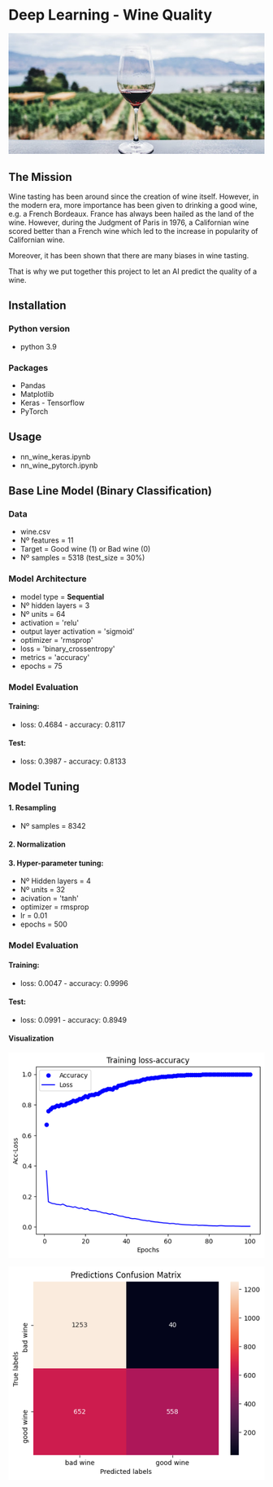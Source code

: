 # Deep Learning - Wine Quality

<img src="assets/wine.jpg" alt="wine" width="1024"/>

## The Mission

Wine tasting has been around since the creation of wine itself. However, in the modern era, more importance has been given to drinking a good wine, e.g. a French Bordeaux. France has always been hailed as the land of the wine. However, during the Judgment of Paris in 1976, a Californian wine scored better than a French wine which led to the increase in popularity of Californian wine.

Moreover, it has been shown that there are many biases in wine tasting.

That is why we put together this project to let an AI predict the quality of a wine.

## Installation

### Python version
* python 3.9
### Packages
* Pandas
* Matplotlib
* Keras - Tensorflow
* PyTorch

## Usage
* nn_wine_keras.ipynb
* nn_wine_pytorch.ipynb

## Base Line Model (Binary Classification)

### Data
* wine.csv
* Nº features = 11
* Target = Good wine (1) or Bad wine (0)
* Nº samples = 5318 (test_size = 30%)

### Model Architecture
* model type = **Sequential**
* Nº hidden layers = 3
* Nº units = 64
* activation = 'relu'
* output layer activation = 'sigmoid'
* optimizer = 'rmsprop'
* loss = 'binary_crossentropy'
* metrics = 'accuracy'
* epochs = 75

### Model Evaluation
#### Training:
* loss: 0.4684 - accuracy: 0.8117

#### Test:
* loss: 0.3987 - accuracy: 0.8133

## Model Tuning

#### 1. Resampling
* Nº samples = 8342

#### 2. Normalization

#### 3. Hyper-parameter tuning:
* Nº Hidden layers = 4
* Nº units = 32
* acivation = 'tanh'
* optimizer = rmsprop
* lr = 0.01
* epochs = 500

### Model Evaluation
#### Training:
* loss: 0.0047 - accuracy: 0.9996

#### Test:
* loss: 0.0991 - accuracy: 0.8949

#### Visualization

![plot](assets/nn_eval.png)


![matrix](assets/matrix.png)